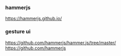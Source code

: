 ### hammerjs

https://hammerjs.github.io/
### gesture ui
https://github.com/hammerjs/hammer.js/tree/master/
https://github.com/hammerjs


